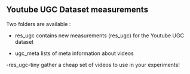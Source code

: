 ## Youtube UGC Dataset measurements

Two folders are available :

- res_ugc contains new measurements (res_ugc) for the Youtube UGC dataset

- ugc_meta lists of meta information about videos

-res_ugc-tiny gather a cheap set of videos to use in your experiments!

